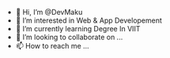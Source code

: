 - 👋 Hi, I’m @DevMaku
- 👀 I’m interested in Web & App Developement 
- 🌱 I’m currently learning Degree In VIIT
- 💞️ I’m looking to collaborate on ...
- 📫 How to reach me ...

<!---
DevMaku/DevMaku is a ✨ special ✨ repository because its `README.md` (this file) appears on your GitHub profile.
You can click the Preview link to take a look at your changes.
--->
